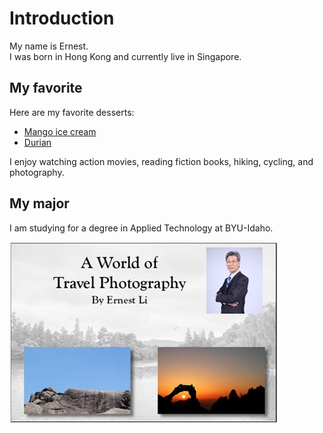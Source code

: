 # Introduction

My name is Ernest.  
I was born in Hong Kong and currently live in Singapore.

## My favorite

Here are my favorite desserts: 
- [Mango ice cream](#Mango-ice-cream)
- [Durian](#Durian)

I enjoy watching action movies, reading fiction books, hiking, cycling, and photography. 

## My major

I am studying for a degree in Applied Technology at BYU-Idaho.

![Travel](Travel.jpg)
